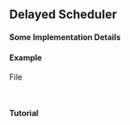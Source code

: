 ## Delayed Scheduler


#### Some Implementation Details




#### Example
File 

```


```



#### Tutorial

